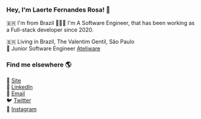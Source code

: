 ### Hey, I'm Laerte Fernandes Rosa! 👋

 🇧🇷 I'm from Brazil
 🧑🏼‍💻 I'm A Software Engineer, that has been working as a Full-stack developer since 2020. 

🇧🇷 Living in Brazil, The Valentim Gentil, São Paulo <br>
🚀 Junior Software Engineer [Ateliware](https://ateliware.com/) <br>

### Find me elsewhere 🌎

🚀  [Site](https://laertefr.com) <br>
💼  [LinkedIn](https://www.linkedin.com/in/laertefr/) <br>
💼  [Email](mailto:laertefr02@gmail.com) <br>
🐦  [Twitter](https://twitter.com/laertefr) <br>
📸  [Instagram](https://instagram.com/laertefr) <br>


